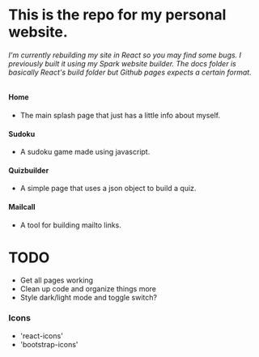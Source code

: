 # This is the repo for my personal website.

###### I'm currently rebuilding my site in React so you may find some bugs. I previously built it using my Spark website builder. The docs folder is basically React's build folder but Github pages expects a certain format.
#### Home
* The main splash page that just has a little info about myself.
#### Sudoku
* A sudoku game made using javascript.
#### Quizbuilder
* A simple page that uses a json object to build a quiz.

#### Mailcall
* A tool for building mailto links.


# TODO
* Get all pages working
* Clean up code and organize things more
* Style dark/light mode and toggle switch?


### Icons
* 'react-icons'
* 'bootstrap-icons'